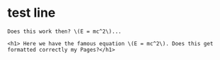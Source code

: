 <html lang="en">
<head>
    <meta charset="UTF-8">
    <meta http-equiv="X-UA-Compatible" content="IE=edge">
    <meta name="viewport" content="width=device-width, initial-scale=1.0">
    <title>Test Site</title>
    <script src="https://polyfill.io/v3/polyfill.min.js?features=es6"></script>
    <script type="text/javascript" id="MathJax-script" async
        src="https://cdn.jsdelivr.net/npm/mathjax@3/es5/tex-chtml.js">
</script>
</head>
<body>
    <h1>test line</h1>
    
    Does this work then? \(E = mc^2\)... 
    
    <h1> Here we have the famous equation \(E = mc^2\). Does this get formatted correctly my Pages?</h1>
</body>
</html>